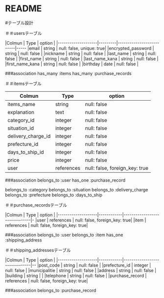 # README

#テーブル設計

＃＃usersテーブル

|Colmun              | Type    | option                   |
|--------------------|---------|--------------------------|-----
|email               | string  | null: false, unique: true|
|encrypted_password  | string  | null: false              | 
|nickname            | string  | null: false              | 
|last_name           | string  | null: false              |
|first_name          | string  | null: false              |
|last_name_kana      | string  | null: false              |
|first_name_kana     | string  | null: false              |
|birthday            | date    | null: false              |  



###association
has_many :items
has_many :purchase_records



＃＃itemsテーブル

|Colmun                 | Type       | option                        | 
|-----------------------|------------|-------------------------------|
|items_name             | string     | null: false                   |
|explanation            | text       | null: false                   |  
|category_id            | integer    | null: false                   |
|situation_id           | integer    | null: false                   |
|delivery_charge_id     | integer    | null: false                   |
|prefecture_id          | integer    | null: false                   |
|days_to_ship_id        | integer    | null: false                   |
|price                  | integer    | null: false                   | 
|user                   | references | null: false, foreign_key: true|



###association
belongs_to :user
has_one :purchase_record

belongs_to :category
belongs_to :situation
belongs_to :delivery_charge
belongs_to :prefecture
belongs_to :days_to_ship

＃＃purchase_recordsテーブル

|Colmun              | Type       | option                        |
|--------------------|------------|-------------------------------|-
|user                | references | null: false, foreign_key: true|
|item                | references | null: false, foreign_key: true|


###association
belongs_to :user
belongs_to :item
has_one :shipping_address


＃＃shipping_addressesテーブル

|Colmun              | Type       | option                        |
|--------------------|------------|-------------------------------|--
|post_code           | string     | null: false                   |
|prefecture_id       | integer    | null: false                   | 
|municipalitie       | string     | null: false                   |
|address             | string     | null: false                   |
|building            | string     |                               |
|telephone           | string     | null: false                   |
|purchase_record     | references | null: false, foreign_key: true|


###association
belongs_to :purchase_record
